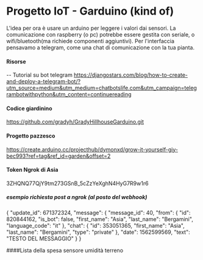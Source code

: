 # Progetto IoT - Garduino (kind of)

L'idea per ora è usare un arduino per leggere i valori dai sensori. La comunicazione con raspberry (o pc) potrebbe essere gestita con seriale, o wifi/bluetooth(ma richiede componenti aggiuntivi).
Per l'interfaccia pensavamo a telegram, come una chat di comunicazione con la tua pianta.

#### Risorse

-- Tutorial su bot telegram
https://djangostars.com/blog/how-to-create-and-deploy-a-telegram-bot/?utm_source=medium&utm_medium=chatbotslife.com&utm_campaign=telegrambotwithpython&utm_content=continuereading


#### Codice giardinino

https://github.com/gradyh/GradyHillhouseGarduino.git

#### Progetto pazzesco
https://create.arduino.cc/projecthub/dymonxd/grow-it-yourself-giy-bec993?ref=tag&ref_id=garden&offset=2

#### Token Ngrok di Asia
3ZHQNQ77QjY9tm273GSnB_5cZzYeXghN4HyG7R9w1r6


##### esempio richiesta post a ngrok (al posto del webhook)
{
  "update_id": 671372324,
  "message": {
    "message_id": 40,
    "from": {
      "id": 820844162,
      "is_bot": false,
      "first_name": "Asia",
      "last_name": "Bergamini",
      "language_code": "it"
    },
    "chat": {
      "id": 353051365,
      "first_name": "Asia",
      "last_name": "Bergamini",
      "type": "private"
    },
    "date": 1562599569,
    "text": "TESTO DEL MESSAGGIO"
  }
}


####Lista della spesa
sensore umidità terreno
